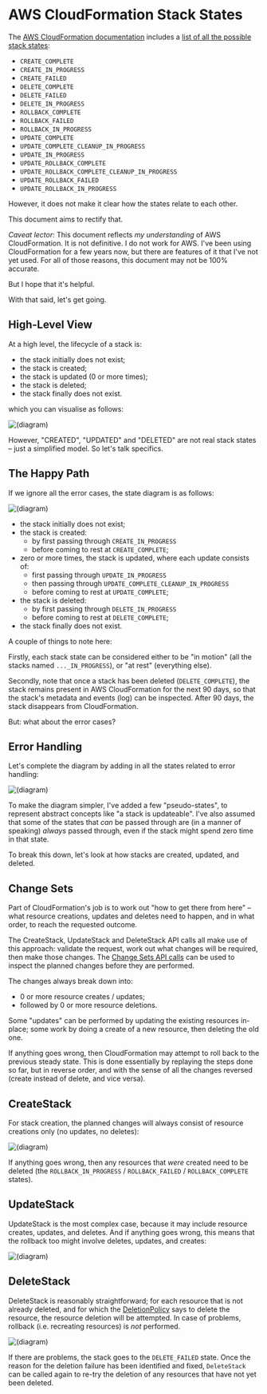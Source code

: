 AWS CloudFormation Stack States
===============================

The [AWS CloudFormation documentation](http://docs.aws.amazon.com/AWSCloudFormation/latest/UserGuide/Welcome.html)
includes a [list of all the possible stack states](http://docs.aws.amazon.com/AWSCloudFormation/latest/UserGuide/using-cfn-describing-stacks.html):

 * `CREATE_COMPLETE`
 * `CREATE_IN_PROGRESS`
 * `CREATE_FAILED`
 * `DELETE_COMPLETE`
 * `DELETE_FAILED`
 * `DELETE_IN_PROGRESS`
 * `ROLLBACK_COMPLETE`
 * `ROLLBACK_FAILED`
 * `ROLLBACK_IN_PROGRESS`
 * `UPDATE_COMPLETE`
 * `UPDATE_COMPLETE_CLEANUP_IN_PROGRESS`
 * `UPDATE_IN_PROGRESS`
 * `UPDATE_ROLLBACK_COMPLETE`
 * `UPDATE_ROLLBACK_COMPLETE_CLEANUP_IN_PROGRESS`
 * `UPDATE_ROLLBACK_FAILED`
 * `UPDATE_ROLLBACK_IN_PROGRESS`

However, it does not make it clear how the states relate to each other.

This document aims to rectify that.

*Caveat lector*: This document reflects *my understanding* of AWS
CloudFormation.  It is not definitive.  I do not work for AWS.  I've been
using CloudFormation for a few years now, but there are features of it that
I've not yet used.  For all of those reasons, this document may not be 100%
accurate.

But I hope that it's helpful.

With that said, let's get going.

High-Level View
---------------

At a high level, the lifecycle of a stack is:

 * the stack initially does not exist;
 * the stack is created;
 * the stack is updated (0 or more times);
 * the stack is deleted;
 * the stack finally does not exist.

which you can visualise as follows:

![(diagram)](toplevel.png)

However, "CREATED", "UPDATED" and "DELETED" are not real stack states – just a
simplified model.  So let's talk specifics.

The Happy Path
--------------

If we ignore all the error cases, the state diagram is as follows:

![(diagram)](happy.png)

 * the stack initially does not exist;
 * the stack is created:
   * by first passing through `CREATE_IN_PROGRESS`
   * before coming to rest at `CREATE_COMPLETE`;
 * zero or more times, the stack is updated, where each update consists of:
   * first passing through `UPDATE_IN_PROGRESS`
   * then passing through `UPDATE_COMPLETE_CLEANUP_IN_PROGRESS`
   * before coming to rest at `UPDATE_COMPLETE`;
 * the stack is deleted:
   * by first passing through `DELETE_IN_PROGRESS`
   * before coming to rest at `DELETE_COMPLETE`;
 * the stack finally does not exist.

A couple of things to note here:

Firstly, each stack state can be considered either to be "in motion" (all the stacks named `..._IN_PROGRESS`), or "at rest" (everything else).

Secondly, note that once a stack has been deleted (`DELETE_COMPLETE`), the
stack remains present in AWS CloudFormation for the next 90 days, so that the
stack's metadata and events (log) can be inspected.  After 90 days, the stack
disappears from CloudFormation.

But: what about the error cases?

Error Handling
--------------

Let's complete the diagram by adding in all the states related to error
handling:

![(diagram)](all-states.png)

To make the diagram simpler, I've added a few "pseudo-states", to represent
abstract concepts like "a stack is updateable".  I've also assumed that some
of the states that *can* be passed through are (in a manner of speaking)
*always* passed through, even if the stack might spend zero time in that
state.

To break this down, let's look at how stacks are created, updated, and deleted.

Change Sets
-----------

Part of CloudFormation's job is to work out "how to get there from here" –
what resource creations, updates and deletes need to happen, and in what
order, to reach the requested outcome.  

The CreateStack, UpdateStack and DeleteStack API calls all make use of this
approach: validate the request, work out what changes will be required, then
make those changes.  The [Change Sets API calls](http://docs.aws.amazon.com/AWSCloudFormation/latest/UserGuide/using-cfn-updating-stacks-changesets.html)
can be used to inspect the planned changes before they are performed.

The changes always break down into:

 * 0 or more resource creates / updates;
 * followed by 0 or more resource deletions.

Some "updates" can be performed by updating the existing resources in-place;
some work by doing a create of a new resource, then deleting the old one.

If anything goes wrong, then CloudFormation may attempt to roll back to the
previous steady state.  This is done essentially by replaying the steps done
so far, but in reverse order, and with the sense of all the changes reversed
(create instead of delete, and vice versa).

CreateStack
-----------

For stack creation, the planned changes will always consist of resource
creations only (no updates, no deletes):

![(diagram)](create-stack.png)

If anything goes wrong, then any resources that *were* created need to be
deleted (the `ROLLBACK_IN_PROGRESS` / `ROLLBACK_FAILED` / `ROLLBACK_COMPLETE`
states).

UpdateStack
-----------

UpdateStack is the most complex case, because it may include resource creates,
updates, and deletes.  And if anything goes wrong, this means that the
rollback too might involve deletes, updates, and creates:

![(diagram)](update-stack.png)

DeleteStack
-----------

DeleteStack is reasonably straightforward; for each resource that is not
already deleted, and for which the
[DeletionPolicy](http://docs.aws.amazon.com/AWSCloudFormation/latest/UserGuide/aws-attribute-deletionpolicy.html)
says to delete the resource, the resource deletion will be attempted.  In case
of problems, rollback (i.e. recreating resources) is *not* performed.

![(diagram)](delete-stack.png)

If there are problems, the stack goes to the `DELETE_FAILED` state.  Once the
reason for the deletion failure has been identified and fixed, `DeleteStack`
can be called again to re-try the deletion of any resources that have not yet
been deleted.

